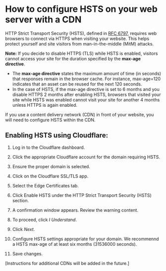 # How to configure HSTS on your web server with a CDN

HTTP Strict Transport Security (HSTS), defined in [RFC 6797](https://tools.ietf.org/html/rfc6797), requires web browsers to connect via HTTPS when visiting your website. This helps protect yourself and site visitors from man-in-the-middle (MitM) attacks.

**Note:** If you decide to disable HTTPS (TLS) while HSTS is enabled, visitors cannot access your site for the duration specified by the **max-age directive**. 
- The **max-age directive** states the maximum amount of time (in seconds) that responses remain in the browser cache. For instance, max-age=120 indicates that an asset can be reused for the next 120 seconds.
- In the case of HSTS, if the max-age directive is set to 6 months and you disable HTTPS 2 months after enabling HSTS, browsers that visited your site while HSTS was enabled cannot visit your site for another 4 months unless HTTPS is again enabled.

If you use a content delivery network (CDN) in front of your website, you will need to configure HSTS within the CDN.

## Enabling HSTS using Cloudflare:

1. Log in to the Cloudflare dashboard.
 
2. Click the appropriate Cloudflare account for the domain requiring HSTS.
 
3. Ensure the proper domain is selected.
 
4. Click on the Cloudflare SSL/TLS app.
 
5. Select the Edge Certificates tab.
 
6. Click Enable HSTS under the HTTP Strict Transport Security (HSTS) section.
 
7. A confirmation window appears. Review the warning content.
 
8. To proceed, click *I Understand*.
 
9. Click *Next*.
 
10. Configure HSTS settings appropriate for your domain.  We recommennd a HSTS max-age of at least six months (31536000 seconds). 

11. Save changes.


[Instructions for additional CDNs will be added in the future.]